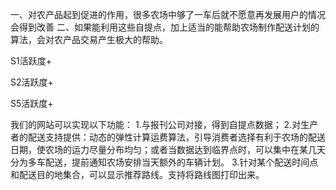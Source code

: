 一、对农产品起到促进的作用，很多农场中够了一车后就不愿意再发展用户的情况会得到改善
二、如果能利用这些自提点，加上适当的能帮助农场制作配送计划的算法，会对农产品交易产生极大的帮助。


S1活跃度+

S2活跃度+

S5活跃度+



我们的网站可以实现以下功能：
1.与报刊公司对接，得到自提点数据；
2.对生产者的配送支持提供：动态的弹性计算运费算法，引导消费者选择有利于农场的配送日期，使农场的运力尽量分布均匀；或者当数据达到临界点时，可以集中在某几天分为多车配送，提前通知农场安排当天额外的车辆计划。
3.针对某个配送时间点和配送目的地集合，可以显示推荐路线。支持将路线图打印出来。

